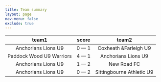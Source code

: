 ```yaml
---
title: Team summary
layout: page
nav-menu: false
exclude: true
---
```




|          team1           |    score    |           team2           |
|:------------------------:|:-----------:|:-------------------------:|
|   Anchorians Lions U9    | 0 &mdash; 1 |   Coxheath &Farleigh U9   |
| Paddock Wood U9 Warriors | 4 &mdash; 1 |    Anchorians Lions U9    |
|   Anchorians Lions U9    | 1 &mdash; 2 |        New Road FC        |
|   Anchorians Lions U9    | 0 &mdash; 2 | Sittingbourne Athletic U9 |

 <br /><br /><br />
